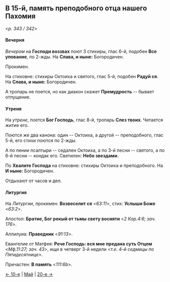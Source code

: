 
## В 15-й, память преподобного отца нашего Пахомия

<*p. 343 / 342*>

#### Вечерня

*Вечером* на **Господи воззвах** поют 3 стихиры, глас 6-й, подобен **Все упование**, по 2-жды. 
На **Слава, и ныне:** Богородичен. 

Прокимен. 

На стиховне: стихиры Октоиха и святого, глас 5-й, подобен **Радуй ся**. На **Слава, и ныне:** Богородичен.  

А тропарь не поется, но как диакон скажет **Премудрость** -- бывает отпущение. 

#### Утреня

На *утрене*, поется **Бог Господь**, глас 8-й, тропарь **Слез твоих**. 
Читается житие его.  

Поются же два канона: один -- Октоиха, а другой -- преподобного, глас 5-й, его стихи поются по 2-жды. 

А по пении псалтыри -- седален Октоиха, а по 3-й песни -- святого, а по 6-й песни -- кондак его. 
Светилен: **Небо звездами**. 

По **Хвалите Господа** на стиховне: стихиры Октоиха и преподобного. На **И ныне:** Богородичен. 

Отдыхают от часов и дел. 

#### Литургия

На *Литургии*, прокимен: **Возвеселит ся** <*63:11*>, стих: **Услыши Боже** <*63:2*>.
 
Апостол: **Братие, Бог рекый от тьмы свету восияти** <*2 Кор.4:6; зач. 176*>. 

Аллилуиа: **Праведник** <*91:13*>. 
 
Евангелие от Матфея: **Рече Господь: вся мне предана суть Отцем** <*Мф.11:27; зач. 43*>, 
ищи в четверг 3-й недели <*т.е. 4-й седмицы по Пятидесятнице*>.  
 
Причастен: **В память** <*111:6b*>. 

[← 10-е](05_10_AST.ru.md) | [Май](README.md#15-й) | [20-е →](05_20_AST.ru.md)
